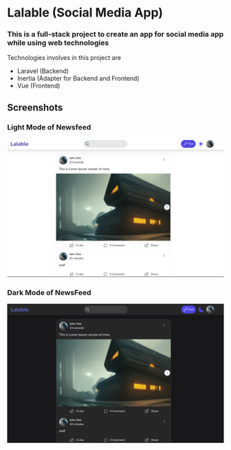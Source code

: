 # Lalable (Social Media App)

### This is a full-stack project to create an app for social media app while using web technologies

Technologies involves in this project are

-   Laravel (Backend)
-   Inertia (Adapter for Backend and Frontend)
-   Vue (Frontend)

## Screenshots

### Light Mode of Newsfeed

![Light Mode of Newsfeed](/public/readme/lightmode.png)

### Dark Mode of NewsFeed

![Dark Mode of Newsfeed](/public/readme/darkmode.png)
